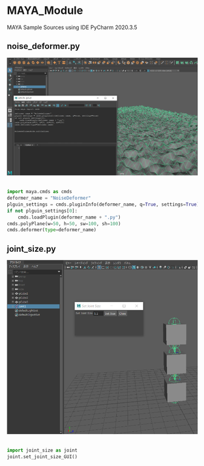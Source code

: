 # MAYA_Module
MAYA Sample Sources
using IDE PyCharm 2020.3.5


## noise_deformer.py
![deformer](Demo/NoiseDeformer.png)
```python

import maya.cmds as cmds
deformer_name = "NoiseDeformer"
plguin_settings = cmds.pluginInfo(deformer_name, q=True, settings=True)
if not plguin_settings[0]:
    cmds.loadPlugin(deformer_name + ".py")
cmds.polyPlane(w=50, h=50, sw=100, sh=100)
cmds.deformer(type=deformer_name)

```



## joint_size.py
![JointSize](Demo/JointSize.png)
```python

import joint_size as joint
joint.set_joint_size_GUI()


```
